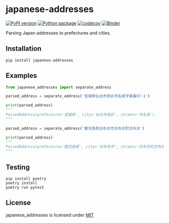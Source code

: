 # japanese-addresses

[![PyPI version](https://badge.fury.io/py/japanese-addresses.svg)](https://badge.fury.io/py/japanese-addresses)
[![Python package](https://github.com/wakamezake/japanese-addresses/workflows/Python%20package/badge.svg?branch=master)](https://github.com/wakamezake/japanese-addresses/actions?query=workflow%3A%22Python+package%22)
[![codecov](https://codecov.io/gh/wakamezake/japanese-addresses/branch/master/graph/badge.svg)](https://codecov.io/gh/wakamezake/japanese-addresses)
[![Binder](https://mybinder.org/badge.svg)](https://mybinder.org/v2/gh/wakamezake/japanese-addresses/master)

Parsing Japan addresses to prefectures and cities.

## Installation

```
pip install japanese-addresses
```

## Examples

```python
from japanese_addresses import separate_address

parsed_address = separate_address('宮城県仙台市泉区市名坂字東裏97-1')

print(parsed_address)
"""
ParsedAddress(prefecture='宮城県', city='仙台市泉区', street='市名坂')
"""

parsed_address = separate_address('鹿児島県志布志市志布志町志布志')

print(parsed_address)
"""
ParsedAddress(prefecture='鹿児島県', city='志布志市', street='志布志町志布志')
"""
```

## Testing

```
pip install poetry
poetry install
poetry run pytest
```

## License
japanese_addresses is licensed under [MIT](https://github.com/wakamezake/japanese-addresses/blob/master/LICENSE)

